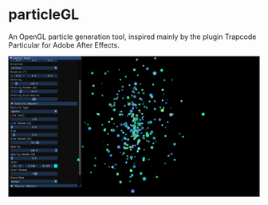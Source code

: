 # particleGL
An OpenGL particle generation tool, inspired mainly by the plugin Trapcode Particular for Adobe After Effects.

![](https://github.com/H2O-2/particleGL/blob/master/particles.jpg)
